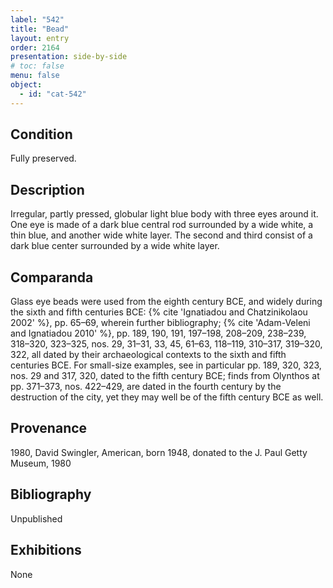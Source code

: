 ```yaml
---
label: "542"
title: "Bead"
layout: entry
order: 2164
presentation: side-by-side
# toc: false
menu: false
object:
  - id: "cat-542"
---
```


## Condition

Fully preserved.

## Description

Irregular, partly pressed, globular light blue body with three eyes around it. One eye is made of a dark blue central rod surrounded by a wide white, a thin blue, and another wide white layer. The second and third consist of a dark blue center surrounded by a wide white layer.

## Comparanda

Glass eye beads were used from the eighth century BCE, and widely during the sixth and fifth centuries BCE: {% cite 'Ignatiadou and Chatzinikolaou 2002' %}, pp. 65–69, wherein further bibliography; {% cite 'Adam-Veleni and Ignatiadou 2010' %}, pp. 189, 190, 191, 197–198, 208–209, 238–239, 318–320, 323–325, nos. 29, 31–31, 33, 45, 61–63, 118–119, 310–317, 319–320, 322, all dated by their archaeological contexts to the sixth and fifth centuries BCE. For small-size examples, see in particular pp. 189, 320, 323, nos. 29 and 317, 320, dated to the fifth century BCE; finds from Olynthos at pp. 371–373, nos. 422–429, are dated in the fourth century by the destruction of the city, yet they may well be of the fifth century BCE as well.

## Provenance

1980, David Swingler, American, born 1948, donated to the J. Paul Getty Museum, 1980

## Bibliography

Unpublished

## Exhibitions

None